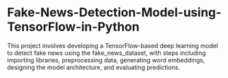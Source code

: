 # Fake-News-Detection-Model-using-TensorFlow-in-Python
This project involves developing a TensorFlow-based deep learning model to detect fake news using the fake_news_dataset, with steps including importing libraries, preprocessing data, generating word embeddings, designing the model architecture, and evaluating predictions.
